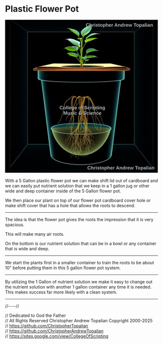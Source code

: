 # Plastic Flower Pot

![001](textures/001.png)  

With a 5 Gallon plastic flower pot we can make shift lid out of cardboard and we can easily put nutrient solution that we keep in a 1 gallon jug or other wide and deep container inside of the 5 Gallon flower pot.

We then place our plant on top of our flower pot cardboard cover hole or make shift cover that has a hole that allows the roots to descend.

---

The idea is that the flower pot gives the roots the impression that it is very spacious.

This will make many air roots.

On the bottom is our nutrient solution that can be in a bowl or any container that is wide and deep.

---

We start the plants first in a smaller container to train the roots to be about 10" before putting them in this 5 gallon flower pot system.

---

By utilizing the 1 Gallon of nutrient solution we make it easy to change out the nutrient solution with another 1 gallon container any time it is needed. This makes success far more likely with a clean system.

---

//----//

// Dedicated to God the Father  
// All Rights Reserved Christopher Andrew Topalian Copyright 2000-2025  
// https://github.com/ChristopherTopalian  
// https://github.com/ChristopherAndrewTopalian  
// https://sites.google.com/view/CollegeOfScripting  

